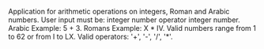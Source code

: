 Application for arithmetic operations on integers, Roman and Arabic numbers.
User input must be: integer number operator integer number.
Arabic Example: 5 + 3.
Romans Example: X * IV.
Valid numbers range from 1 to 62 or from I to LX.
Valid operators: '+', '-', '/', '*'.